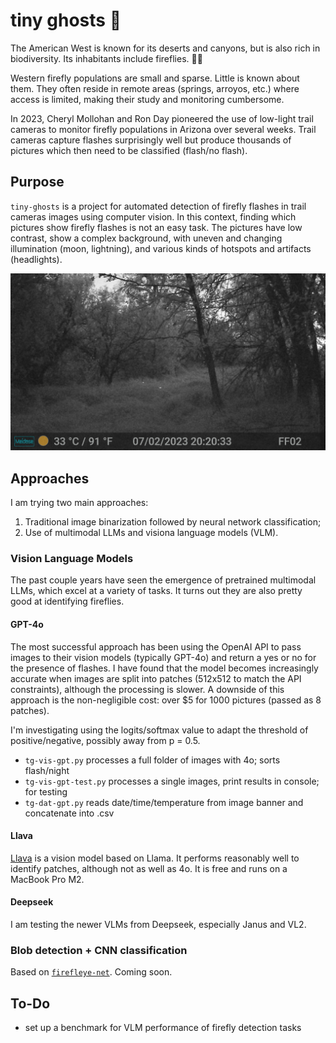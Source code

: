 # tiny ghosts :ghost:
The American West is known for its deserts and canyons, but is also rich in biodiversity. 
Its inhabitants include fireflies. :bug::sparkles:

Western firefly populations are small and sparse.
Little is known about them. 
They often reside in remote areas (springs, arroyos, etc.) where access is limited, making their study and monitoring cumbersome.

In 2023, Cheryl Mollohan and Ron Day pioneered the use of low-light trail cameras to monitor firefly populations in Arizona over several weeks. 
Trail cameras capture flashes surprisingly well but produce thousands of pictures which then need to be classified (flash/no flash). 

## Purpose
`tiny-ghosts` is a project for automated detection of firefly flashes in trail cameras images using computer vision.
In this context, finding which pictures show firefly flashes is not an easy task.
The pictures have low contrast, show a complex background, with uneven and changing illumination (moon, lightning), and various kinds of hotspots and artifacts (headlights).

![typical trail camera picture showing two firefly flashes in the center](jpg/flash/DSCF0304.JPG)

## Approaches
I am trying two main approaches:
1. Traditional image binarization followed by neural network classification;
2. Use of multimodal LLMs and visiona language models (VLM).

### Vision Language Models
The past couple years have seen the emergence of pretrained multimodal LLMs, which excel at a variety of tasks.
It turns out they are also pretty good at identifying fireflies.

#### GPT-4o
The most successful approach has been using the OpenAI API to pass images to their vision models (typically GPT-4o) and return a yes or no for the presence of flashes.
I have found that the model becomes increasingly accurate when images are split into patches (512x512 to match the API constraints), although the processing is slower.
A downside of this approach is the non-negligible cost: over $5 for 1000 pictures (passed as 8 patches).

I'm investigating using the logits/softmax value to adapt the threshold of positive/negative, possibly away from p = 0.5.

- `tg-vis-gpt.py` processes a full folder of images with 4o; sorts flash/night
- `tg-vis-gpt-test.py` processes a single images, print results in console; for testing
- `tg-dat-gpt.py` reads date/time/temperature from image banner and concatenate into .csv

#### Llava
[Llava](https://llava-vl.github.io) is a vision model based on Llama. 
It performs reasonably well to identify patches, although not as well as 4o. 
It is free and runs on a MacBook Pro M2.

#### Deepseek
I am testing the newer VLMs from Deepseek, especially Janus and VL2.

### Blob detection + CNN classification
Based on [`firefleye-net`](https://github.com/rapsar/firefl-eye-net). 
Coming soon.

## To-Do
- set up a benchmark for VLM performance of firefly detection tasks

